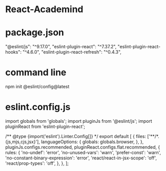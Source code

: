 # React-Academind

# package.json

"@eslint/js": "^9.17.0",
"eslint-plugin-react": "^7.37.2",
"eslint-plugin-react-hooks": "^4.6.0",
"eslint-plugin-react-refresh": "^0.4.3",

# command line

npm init @eslint/config@latest

# eslint.config.js

import globals from 'globals';
import pluginJs from '@eslint/js';
import pluginReact from 'eslint-plugin-react';

/** @type {import('eslint').Linter.Config[]} \*/
export default [
{
files: ['**/\*.{js,mjs,cjs,jsx}'],
languageOptions: {
globals: globals.browser,
},
},
pluginJs.configs.recommended,
pluginReact.configs.flat.recommended,
{
rules: {
'no-undef': 'error',
'no-unused-vars': 'warn',
'prefer-const': 'warn',
'no-constant-binary-expression': 'error',
'react/react-in-jsx-scope': 'off',
'react/prop-types': 'off',
},
},
];
